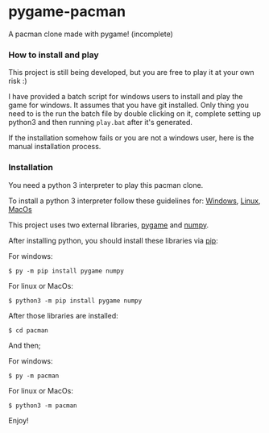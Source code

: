 # pygame-pacman
 A pacman clone made with pygame! (incomplete)
  
### How to install and play  
 This project is still being developed, but you are free to play it at your own risk :)
 
 I have provided a batch script for windows users to install and play the game for windows. It assumes that you have git installed.
 Only thing you need to is the run the batch file by double clicking on it, complete setting up python3 and then running `play.bat` after it's generated.
 
 If the installation somehow fails or you are not a windows user, here is the manual installation process.
 
### Installation
You need a python 3 interpreter to play this pacman clone.

To install a python 3 interpreter follow these guidelines for: [Windows](https://docs.python-guide.org/starting/install3/win), [Linux](https://docs.python-guide.org/starting/install3/linux), [MacOs](https://docs.python-guide.org/starting/install3/osx)

  
This project uses two external libraries, [pygame](https://www.pygame.org) and [numpy](https://numpy.org/).

After installing python, you should install these libraries via [pip](https://pypi.org/project/pip/):

For windows:

```$ py -m pip install pygame numpy```

For linux or MacOs:

```$ python3 -m pip install pygame numpy```

After those libraries are installed:

```$ cd pacman```

And then;

For windows:

```$ py -m pacman```

For linux or MacOs:

```$ python3 -m pacman```

Enjoy!
 

 
  
